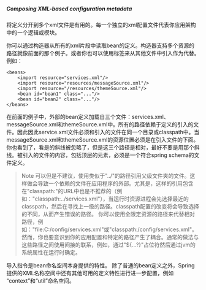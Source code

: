 ##### Composing XML-based configuration metadata

将定义分开到多个xml文件是有用的。每一个独立的xml配置文件代表你应用架构中的一个逻辑或模块。

你可以通过构造器从所有的xml片段中读取bean的定义。构造器支持多个资源的路径就像前面的那个例子。或者你也可以使用<import/>标签来从其他文件中引入作为代替。例如：

```
<beans>
    <import resource="services.xml"/>
    <import resource="resources/messageSource.xml"/>
    <import resource="/resources/themeSource.xml"/>
    <bean id="bean1" class="..."/>
    <bean id="bean2" class="..."/>
</beans>
```

在前面的例子中，外部的bean定义加载自三个文件：services.xml、messageSource.xml和themeSource.xml中。所有的路径依赖于定义的引入的文件。因此因此service.xml文件必须和引入的文件在同一个目录或classpath中。当messageSource.xml和themeSource.xml的资源位置必须是在引入文件的下面。你也看到了，看是的斜线被忽略了，但是这三个路径是相对，最好不要是用那个斜线。被引入的文件的内容，包括顶层的<beans>元素，必须是一个符合spring schema的文件定义。

>Note
>可以但是不建议，使用类似于"../"的路径引用父级文件夹的文件。这样做会导致一个依赖的文件在应用程序的外部。尤其是，这样的引用包含在"classpath:"的URL中也是不推荐的（例如："classpath:../services.xml"），当运行时资源进程会先选择最近的classpath，然后在寻找上一级的路径。classpath配置的改变将会导致选择的不同，从而产生错误的路径。
>你可以使用全限定资源的路径来代替相对路径，例如："file:C:/config/services.xml"或"classpath:/config/services.xml"。然而，你也要意识到你的应用配置和特定的路径产生了耦合。通常的做法与这些路径之间使用间接的联系，例如，通过"${…?}"占位符然后通过jvm的系统属性在运行时确定。

导入指令是bean命名空间本身提供的特性。
除了普通的bean定义之外，Spring提供的XML名称空间中还有其他可用的定义特性进行进一步配置，例如
“context”和“util”命名空间。

